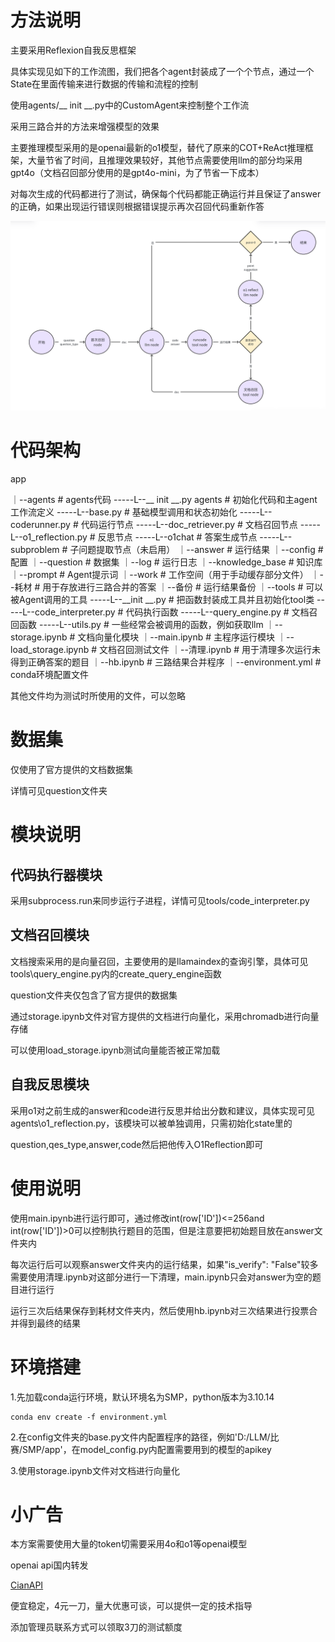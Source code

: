 # 方法说明

主要采用Reflexion自我反思框架

具体实现见如下的工作流图，我们把各个agent封装成了一个个节点，通过一个State在里面传输来进行数据的传输和流程的控制

使用agents/__ init __.py中的CustomAgent来控制整个工作流

采用三路合并的方法来增强模型的效果

主要推理模型采用的是openai最新的o1模型，替代了原来的COT+ReAct推理框架，大量节省了时间，且推理效果较好，其他节点需要使用llm的部分均采用gpt4o（文档召回部分使用的是gpt4o-mini，为了节省一下成本）

对每次生成的代码都进行了测试，确保每个代码都能正确运行并且保证了answer的正确，如果出现运行错误则根据错误提示再次召回代码重新作答

![1726650564525](image/readme/1726650564525.png)

# 代码架构

app

｜--agents # agents代码
-----L--__ init __.py agents # 初始化代码和主agent工作流定义
-----L--base.py # 基础模型调用和状态初始化
-----L--coderunner.py # 代码运行节点
-----L--doc_retriever.py # 文档召回节点
-----L--o1_reflection.py # 反思节点
-----L--o1chat # 答案生成节点
-----L--subproblem # 子问题提取节点（未启用）
｜--answer # 运行结果
｜--config # 配置
｜--question # 数据集
｜--log # 运行日志
｜--knowledge_base # 知识库
｜--prompt # Agent提示词
｜--work # 工作空间（用于手动缓存部分文件）
｜--耗材 # 用于存放进行三路合并的答案
｜--备份 # 运行结果备份
｜--tools # 可以被Agent调用的工具
-----L--__init __.py # 把函数封装成工具并且初始化tool类
-----L--code_interpreter.py # 代码执行函数
-----L--query_engine.py  # 文档召回函数
-----L--utils.py # 一些经常会被调用的函数，例如获取llm
｜--storage.ipynb # 文档向量化模块
｜--main.ipynb # 主程序运行模块
｜--load_storage.ipynb # 文档召回测试文件
｜--清理.ipynb # 用于清理多次运行未得到正确答案的题目
｜--hb.ipynb # 三路结果合并程序
｜--environment.yml # conda环境配置文件

其他文件均为测试时所使用的文件，可以忽略

# 数据集

仅使用了官方提供的文档数据集

详情可见question文件夹

# 模块说明

## 代码执行器模块

采用subprocess.run来同步运行子进程，详情可见tools/code_interpreter.py

## 文档召回模块

文档搜索采用的是向量召回，主要使用的是llamaindex的查询引擎，具体可见tools\query_engine.py内的create_query_engine函数

question文件夹仅包含了官方提供的数据集

通过storage.ipynb文件对官方提供的文档进行向量化，采用chromadb进行向量存储

可以使用load_storage.ipynb测试向量能否被正常加载

## 自我反思模块

采用o1对之前生成的answer和code进行反思并给出分数和建议，具体实现可见agents\o1_reflection.py，该模块可以被单独调用，只需初始化state里的

question,qes_type,answer,code然后把他传入O1Reflection即可

# 使用说明

使用main.ipynb进行运行即可，通过修改int(row['ID'])<=256and int(row['ID'])>0可以控制执行题目的范围，但是注意要把初始题目放在answer文件夹内

每次运行后可以观察answer文件夹内的运行结果，如果"is_verify": "False"较多需要使用清理.ipynb对这部分进行一下清理，main.ipynb只会对answer为空的题目进行运行

运行三次后结果保存到耗材文件夹内，然后使用hb.ipynb对三次结果进行投票合并得到最终的结果

# 环境搭建

1.先加载conda运行环境，默认环境名为SMP，python版本为3.10.14

```
conda env create -f environment.yml
```

2.在config文件夹的base.py文件内配置程序的路径，例如'D:/LLM/比赛/SMP/app'，在model_config.py内配置需要用到的模型的apikey

3.使用storage.ipynb文件对文档进行向量化

# 小广告

本方案需要使用大量的token切需要采用4o和o1等openai模型

openai api国内转发

[CianAPI](http://14.103.169.119:3000)

便宜稳定，4元一刀，量大优惠可谈，可以提供一定的技术指导

添加管理员联系方式可以领取3刀的测试额度
